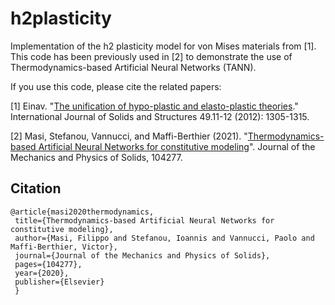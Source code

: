 # h2plasticity
Implementation of the h2 plasticity model for von Mises materials from [1]. This code has been previously used in [2] to demonstrate the use of Thermodynamics-based Artificial Neural Networks (TANN).

If you use this code, please cite the related papers:

  [1] Einav. "[The unification of hypo-plastic and elasto-plastic theories](https://doi.org/10.1016/j.ijsolstr.2012.02.003)." International Journal of Solids and Structures 49.11-12 (2012): 1305-1315.

  [2] Masi, Stefanou, Vannucci, and Maffi-Berthier (2021). "[Thermodynamics-based Artificial Neural Networks for constitutive modeling](https://doi.org/10.1016/j.jmps.2020.104277)". Journal of the Mechanics and Physics of Solids, 104277.
  
  


## Citation


    @article{masi2020thermodynamics,
     title={Thermodynamics-based Artificial Neural Networks for constitutive modeling},
     author={Masi, Filippo and Stefanou, Ioannis and Vannucci, Paolo and Maffi-Berthier, Victor},
     journal={Journal of the Mechanics and Physics of Solids},
     pages={104277},
     year={2020},
     publisher={Elsevier}
     }
